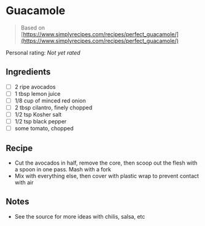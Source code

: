 <!-- Do not modify sections with "AUTO-*". They are updated by make.py -->

# Guacamole

> Based on [https://www.simplyrecipes.com/recipes/perfect_guacamole/](https://www.simplyrecipes.com/recipes/perfect_guacamole/)

<!-- rating=0; (User can specify rating on scale of 1-5) -->
<!-- AUTO-UserRating -->
Personal rating: *Not yet rated*
<!-- /AUTO-UserRating -->

<!-- TODO: Capture image for Guacamole -->

## Ingredients

* [ ] 2 ripe avocados
* [ ] 1 tbsp lemon juice
* [ ] 1/8 cup of minced red onion
* [ ] 2 tbsp cilantro, finely chopped
* [ ] 1/2 tsp Kosher salt
* [ ] 1/2 tsp black pepper
* [ ] some tomato, chopped

## Recipe

* Cut the avocados in half, remove the core, then scoop out the flesh with a spoon in one pass. Mash with a fork
* Mix with everything else, then cover with plastic wrap to prevent contact with air

## Notes

* See the source for more ideas with chilis, salsa, etc
